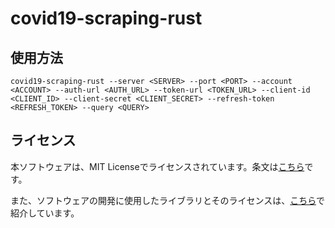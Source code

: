 # covid19-scraping-rust

## 使用方法

```
covid19-scraping-rust --server <SERVER> --port <PORT> --account <ACCOUNT> --auth-url <AUTH_URL> --token-url <TOKEN_URL> --client-id <CLIENT_ID> --client-secret <CLIENT_SECRET> --refresh-token <REFRESH_TOKEN> --query <QUERY>
```

## ライセンス

本ソフトウェアは、MIT Licenseでライセンスされています。条文は[こちら](LICENSE)です。

また、ソフトウェアの開発に使用したライブラリとそのライセンスは、[こちら](docs/credits.md)で紹介しています。
